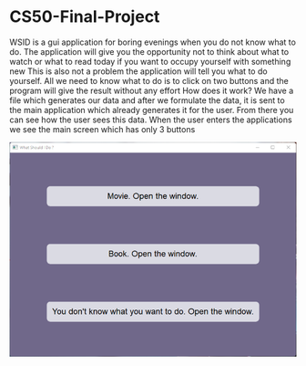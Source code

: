 # CS50-Final-Project
WSID is a gui application for boring evenings when you do not know what to do. The application will give you the opportunity not to think about what to watch or what to read today if you want to occupy yourself with something new This is also not a problem the application will tell you what to do yourself. All we need to know what to do is to click on two buttons and the program will give the result without any effort 
How does it work?
We have a file which generates our data and after we formulate the data, it is sent to the main application which already generates it for the user. From there you can see how the user sees this data.
When the user enters the applications we see the main screen which has only 3 buttons

![](main.png)
